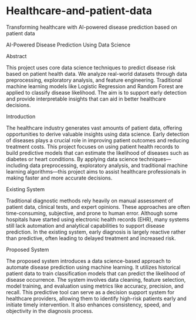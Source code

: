 # Healthcare-and-patient-data
Transforming healthcare with AI-powered disease prediction based on patient data

AI-Powered Disease Prediction Using Data Science

Abstract

This project uses core data science techniques to predict disease risk based on patient health data. We analyze real-world datasets through data preprocessing, exploratory analysis, and feature engineering. Traditional machine learning models like Logistic Regression and Random Forest are applied to classify disease likelihood. The aim is to support early detection and provide interpretable insights that can aid in better healthcare decisions.

Introduction

The healthcare industry generates vast amounts of patient data, offering opportunities to derive valuable insights using data science. Early detection of diseases plays a crucial role in improving patient outcomes and reducing treatment costs. This project focuses on using patient health records to build predictive models that can estimate the likelihood of diseases such as diabetes or heart conditions. By applying data science techniques—including data preprocessing, exploratory analysis, and traditional machine learning algorithms—this project aims to assist healthcare professionals in making faster and more accurate decisions.

Existing System

Traditional diagnostic methods rely heavily on manual assessment of patient data, clinical tests, and expert opinions. These approaches are often time-consuming, subjective, and prone to human error. Although some hospitals have started using electronic health records (EHR), many systems still lack automation and analytical capabilities to support disease prediction. In the existing system, early diagnosis is largely reactive rather than predictive, often leading to delayed treatment and increased risk.

Proposed System

The proposed system introduces a data science-based approach to automate disease prediction using machine learning. It utilizes historical patient data to train classification models that can predict the likelihood of disease occurrence. The system involves data cleaning, feature selection, model training, and evaluation using metrics like accuracy, precision, and recall. This predictive tool can serve as a decision support system for healthcare providers, allowing them to identify high-risk patients early and initiate timely intervention. It also enhances consistency, speed, and objectivity in the diagnosis process.